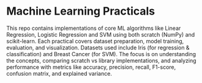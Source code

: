 # Machine Learning Practicals
This repo contains implementations of core ML algorithms like Linear Regression, Logistic Regression and SVM using both scratch (NumPy) and scikit-learn. Each practical covers dataset preparation, model training, evaluation, and visualization. Datasets used include Iris (for regression & classification) and Breast Cancer (for SVM). The focus is on understanding the concepts, comparing scratch vs library implementations, and analyzing performance with metrics like accuracy, precision, recall, F1-score, confusion matrix, and explained variance.
